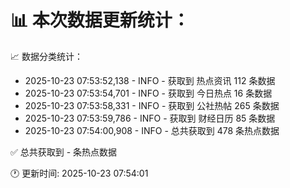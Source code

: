 📊 本次数据更新统计：
==========================

📈 数据分类统计：
- 2025-10-23 07:53:52,138 - INFO - 获取到 热点资讯 112 条数据
- 2025-10-23 07:53:54,701 - INFO - 获取到 今日热点 16 条数据
- 2025-10-23 07:53:58,331 - INFO - 获取到 公社热帖 265 条数据
- 2025-10-23 07:53:59,786 - INFO - 获取到 财经日历 85 条数据
- 2025-10-23 07:54:00,908 - INFO - 总共获取到 478 条热点数据

✅ 总共获取到 - 条热点数据

🕐 更新时间: 2025-10-23 07:54:01
